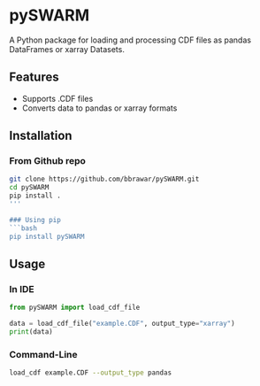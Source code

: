 # pySWARM

A Python package for loading and processing CDF files as pandas DataFrames or xarray Datasets.

## Features
- Supports .CDF files
- Converts data to pandas or xarray formats

## Installation
### From Github repo
```bash
git clone https://github.com/bbrawar/pySWARM.git
cd pySWARM
pip install .
'''

### Using pip
```bash
pip install pySWARM
```

## Usage
### In IDE
```python
from pySWARM import load_cdf_file

data = load_cdf_file("example.CDF", output_type="xarray")
print(data)
```
### Command-Line
```bash
load_cdf example.CDF --output_type pandas
```



